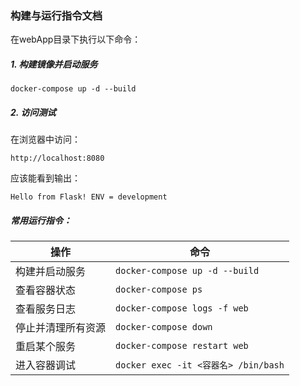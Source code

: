 ### 构建与运行指令文档

在webApp目录下执行以下命令：

#####  1. 构建镜像并启动服务

```
docker-compose up -d --build
```

##### 2. 访问测试

在浏览器中访问：

```
http://localhost:8080
```

应该能看到输出：

```
Hello from Flask! ENV = development
```

##### 常用运行指令：

| 操作               | 命令                                 |
| ------------------ | ------------------------------------ |
| 构建并启动服务     | `docker-compose up -d --build`       |
| 查看容器状态       | `docker-compose ps`                  |
| 查看服务日志       | `docker-compose logs -f web`         |
| 停止并清理所有资源 | `docker-compose down`                |
| 重启某个服务       | `docker-compose restart web`         |
| 进入容器调试       | `docker exec -it <容器名> /bin/bash` |